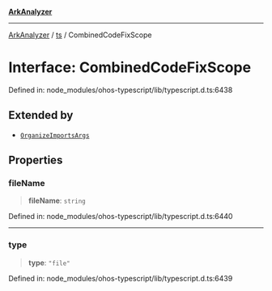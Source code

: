 [**ArkAnalyzer**](../../../../README.md)

***

[ArkAnalyzer](../../../../globals.md) / [ts](../README.md) / CombinedCodeFixScope

# Interface: CombinedCodeFixScope

Defined in: node\_modules/ohos-typescript/lib/typescript.d.ts:6438

## Extended by

- [`OrganizeImportsArgs`](OrganizeImportsArgs.md)

## Properties

### fileName

> **fileName**: `string`

Defined in: node\_modules/ohos-typescript/lib/typescript.d.ts:6440

***

### type

> **type**: `"file"`

Defined in: node\_modules/ohos-typescript/lib/typescript.d.ts:6439
